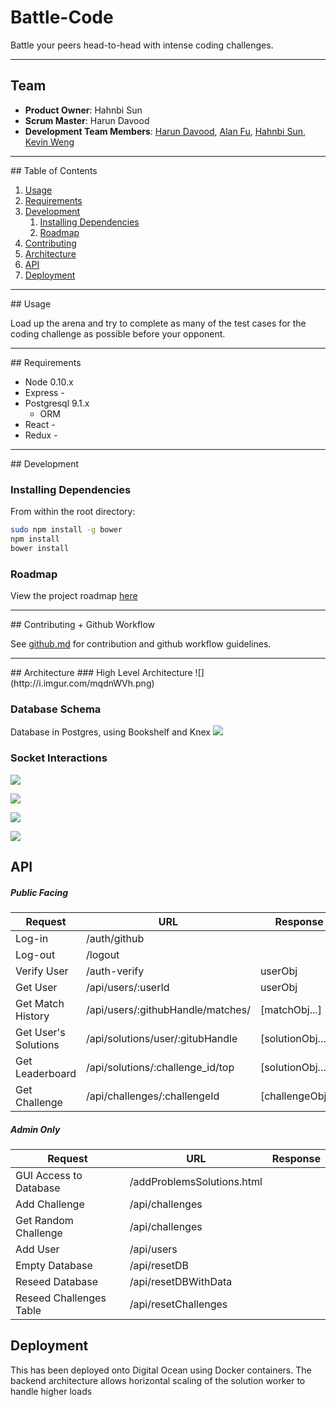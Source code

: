 # Battle-Code
Battle your peers head-to-head with intense coding challenges.

<hr>

## Team

  - __Product Owner__: Hahnbi Sun
  - __Scrum Master__: Harun Davood
  - __Development Team Members__: [Harun Davood](https://github.com/puzzlehe4d), [Alan Fu](https://github.com/alanzfu), [Hahnbi Sun](https://github.com/hahnbi), [Kevin Weng](https://github.com/kweng2)

<hr>
## Table of Contents

1. [Usage](#Usage)
1. [Requirements](#requirements)
1. [Development](#development)
    1. [Installing Dependencies](#installing-dependencies)
    1. [Roadmap](#roadmap)
1. [Contributing](#contributing)
1. [Architecture](#architecture)
1. [API](#api)
1. [Deployment](#deployment)

<hr>
## Usage

Load up the arena and try to complete as many of the test cases for the coding challenge as possible before your opponent.
<hr>
## Requirements

- Node 0.10.x
- Express -
- Postgresql 9.1.x
  - ORM
- React -
- Redux -

<hr>
## Development

### Installing Dependencies

From within the root directory:

```sh
sudo npm install -g bower
npm install
bower install
```

### Roadmap

View the project roadmap [here](https://github.com/Dexterous-Rambutan/battle-code/issues)

<hr>
## Contributing + Github Workflow

See [github.md](github.md) for contribution and github workflow guidelines.

<hr>
## Architecture
### High Level Architecture
![](http://i.imgur.com/mqdnWVh.png)

### Database Schema
Database in Postgres, using Bookshelf and Knex
![](http://i.imgur.com/d3GmVrG.png)

### Socket Interactions

![](http://i.imgur.com/7s7RKSD.png)

![](http://i.imgur.com/w3Qfhy7.png)

![](http://i.imgur.com/6437Led.png)

![](http://i.imgur.com/1N1vi5h.png)

## API
##### Public Facing
|Request|URL|Response|
|---|---|---|
|Log-in|/auth/github|   |
|Log-out|/logout|   |
|Verify User|/auth-verify|userObj|
|Get User|/api/users/:userId|userObj|
|Get Match History|/api/users/:githubHandle/matches/|[matchObj...]|
|Get User's Solutions|/api/solutions/user/:gitubHandle|[solutionObj...]|
|Get Leaderboard|/api/solutions/:challenge_id/top|[solutionObj...]|
|Get Challenge|/api/challenges/:challengeId|[challengeObj...]|

##### Admin Only
|Request|URL|Response|
|---|---|---|
|GUI Access to Database|/addProblemsSolutions.html|   |
|Add Challenge|/api/challenges|   |
|Get Random Challenge|/api/challenges|   |
|Add User|/api/users|   |
|Empty Database|/api/resetDB|   |
|Reseed Database|/api/resetDBWithData|   |
|Reseed Challenges Table|/api/resetChallenges|   |


[comment]: <> (|Get Leaderboard|/api/solutions/:challengeId|[solutionObj...]|)


## Deployment
This has been deployed onto Digital Ocean using Docker containers. The backend architecture allows horizontal scaling of the solution worker to handle higher loads
